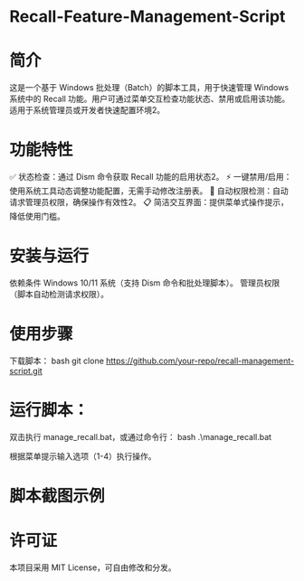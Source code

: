 # Recall-Feature-Management-Script
# 简介
这是一个基于 Windows 批处理（Batch）的脚本工具，用于快速管理 Windows 系统中的 Recall 功能。用户可通过菜单交互检查功能状态、禁用或启用该功能。适用于系统管理员或开发者快速配置环境2。
# 功能特性
✅ 状态检查：通过 Dism 命令获取 Recall 功能的启用状态2。
⚡ 一键禁用/启用：使用系统工具动态调整功能配置，无需手动修改注册表。
🔄 自动权限检测：自动请求管理员权限，确保操作有效性2。
📋 简洁交互界面：提供菜单式操作提示，降低使用门槛。

# 安装与运行
依赖条件
Windows 10/11 系统（支持 Dism 命令和批处理脚本）。
管理员权限（脚本自动检测请求权限）。
# 使用步骤
下载脚本：
bash
   git clone https://github.com/your-repo/recall-management-script.git  
   
# 运行脚本：
双击执行 manage_recall.bat，或通过命令行：
bash
     .\manage_recall.bat  
     
根据菜单提示输入选项（1-4）执行操作。
# 脚本截图示例



# 许可证
本项目采用 MIT License，可自由修改和分发。
